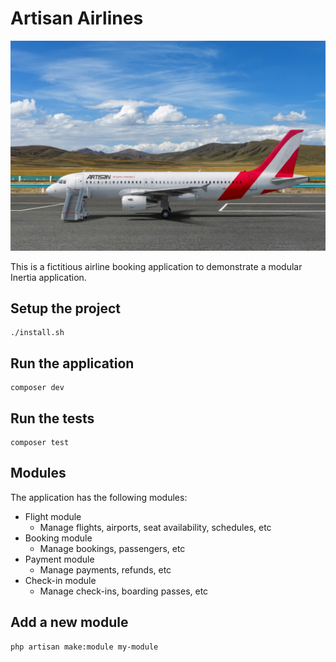 # Artisan Airlines

<p align="center"><img src="/art/artisan-airlines.jpg" alt="Artisan Airlines"></p>

This is a fictitious airline booking application to demonstrate a modular Inertia application.

## Setup the project

```
./install.sh
```

## Run the application

```
composer dev
```

## Run the tests

```
composer test
```

## Modules

The application has the following modules:

- Flight module
  - Manage flights, airports, seat availability, schedules, etc
- Booking module
  - Manage bookings, passengers, etc
- Payment module
  - Manage payments, refunds, etc
- Check-in module
  - Manage check-ins, boarding passes, etc

## Add a new module

```
php artisan make:module my-module
```
